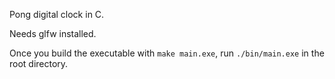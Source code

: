 Pong digital clock in C.

Needs glfw installed.

Once you build the executable with `make main.exe`, run `./bin/main.exe` in the root directory.